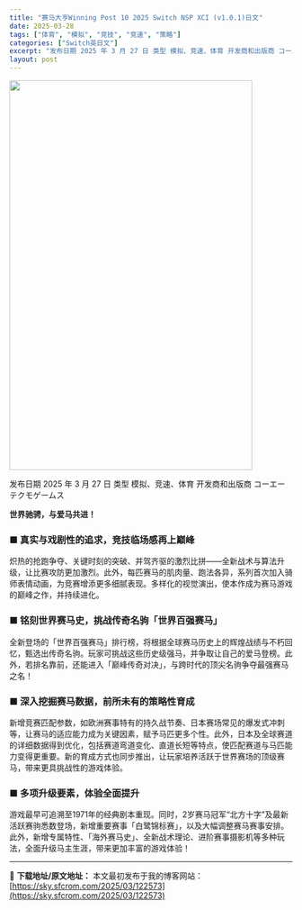```yaml
---
title: "赛马大亨Winning Post 10 2025 Switch NSP XCI (v1.0.1)日文"
date: 2025-03-28
tags: ["体育", "模拟", "竞技", "竞速", "策略"]
categories: ["Switch英日文"]
excerpt: "发布日期 2025 年 3 月 27 日 类型 模拟、竞速、体育​ 开发商和出版商 コーエーテクモゲームス 世界驰骋，与爱马共进！ ■ 真实与戏剧性的追求，竞技临场感再上巅峰 炽热的抢跑争夺、关键时刻的突破、并驾齐驱的激烈比拼——全新战术与算法升级，让比赛攻防更加激烈。此外，每匹赛马的肌肉量、跑法各&hellip;"
layout: post
---
```


<img class="aligncenter size-full wp-image-122548" src="https://sky.sfcrom.com/wp-content/uploads/2025/03/202503271554288.webp" alt="" width="432" height="692" />

发布日期 2025 年 3 月 27 日
类型 模拟、竞速、体育​
开发商和出版商 コーエーテクモゲームス

<strong>世界驰骋，与爱马共进！</strong>
<h3><strong>■ 真实与戏剧性的追求，竞技临场感再上巅峰</strong></h3>
炽热的抢跑争夺、关键时刻的突破、并驾齐驱的激烈比拼——全新战术与算法升级，让比赛攻防更加激烈。此外，每匹赛马的肌肉量、跑法各异，系列首次加入骑师表情动画，为竞赛增添更多细腻表现。多样化的视觉演出，使本作成为赛马游戏的巅峰之作，并持续进化。
<h3><strong>■ 铭刻世界赛马史，挑战传奇名驹「世界百强赛马」</strong></h3>
全新登场的「世界百强赛马」排行榜，将根据全球赛马历史上的辉煌战绩与不朽回忆，甄选出传奇名驹。玩家可挑战这些历史级强马，并争取让自己的爱马登榜。此外，若排名靠前，还能进入「巅峰传奇对决」，与跨时代的顶尖名驹争夺最强赛马之名！
<h3><strong>■ 深入挖掘赛马数据，前所未有的策略性育成</strong></h3>
新增竞赛匹配参数，如欧洲赛事特有的持久战节奏、日本赛场常见的爆发式冲刺等，让赛马的适应能力成为关键因素，赋予马匹更多个性。此外，日本及全球赛道的详细数据得到优化，包括赛道弯道变化、直道长短等特点，使匹配赛道与马匹能力变得更重要。新的育成方式也同步推出，让玩家培养活跃于世界赛场的顶级赛马，带来更具挑战性的游戏体验。
<h3><strong>■ 多项升级要素，体验全面提升</strong></h3>
游戏最早可追溯至1971年的经典剧本重现。同时，2岁赛马冠军“北方十字”及最新活跃赛驹悉数登场，新增重要赛事「白鹭锦标赛」，以及大幅调整赛马赛事安排。此外，新增专属特性、「海外赛马史」、全新战术理论、进阶赛事摄影机等多种玩法，全面升级马主生涯，带来更加丰富的游戏体验！

---
📖 **下载地址/原文地址：** 本文最初发布于我的博客网站：[https://sky.sfcrom.com/2025/03/122573](https://sky.sfcrom.com/2025/03/122573)
